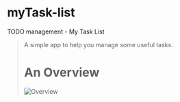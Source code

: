 # myTask-list
TODO management - My Task List

>
>   A simple app to help you manage some
>   useful tasks.
>
> # An Overview
>![Overview](https://user-images.githubusercontent.com/28387985/140529976-68e02e08-d1d8-4898-8466-9c40c0db144d.PNG)
>
